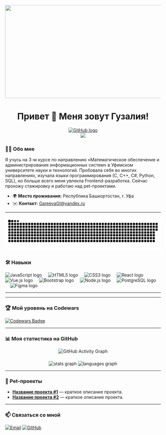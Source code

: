 <div align="center">
  <img height="300" width="600" src="https://user-images.githubusercontent.com/74038190/225813708-98b745f2-7d22-48cf-9150-083f1b00d6c9.gif" />
</div>

<h1 align="center">Привет 👋 Меня зовут Гузалия!</h1>

<div align="center">
  <a href="https://github.com/guzaliya29" target="_blank">
    <img src="https://img.shields.io/static/v1?message=GitHub&logo=github&label=&color=181717&logoColor=white&labelColor=&style=for-the-badge" height="25" alt="GitHub logo" />
  </a>
</div>

<div align="center">
  <img src="https://visitor-badge.laobi.icu/badge?page_id=guzaliya29.guzaliya29&" />
</div>

### 👩‍💻 Обо мне

Я учусь на 3-м курсе по направлению «Математическое обеспечение и администрирование информационных систем» в Уфимском университете науки и технологий. Пробовала себя во многих направлениях, изучала языки программирования (C, C++, C#, Python, SQL), но больше всего меня увлекла Frontend-разработка. Сейчас прохожу стажировку и работаю над pet-проектами.

- 🌍 **Место проживания:** Республика Башкортостан, г. Уфа
- ✉️ **Контакт:** [GareevaGI@yandex.ru](mailto:GareevaGI@yandex.ru)

---
<p align="center">
 <img width="600" src="assets/github-snake.svg" alt="snake"/>
</p>

### 🛠 Навыки

<div align="left">
  <img src="https://cdn.jsdelivr.net/gh/devicons/devicon/icons/javascript/javascript-original.svg" height="40" alt="JavaScript logo" />
  <img width="12" />
  <img src="https://cdn.jsdelivr.net/gh/devicons/devicon/icons/html5/html5-original.svg" height="40" alt="HTML5 logo" />
  <img width="12" />
  <img src="https://cdn.jsdelivr.net/gh/devicons/devicon/icons/css3/css3-original.svg" height="40" alt="CSS3 logo" />
  <img width="12" />
  <img src="https://cdn.jsdelivr.net/gh/devicons/devicon/icons/react/react-original.svg" height="40" alt="React logo" />
  <img width="12" />
  <img src="https://cdn.jsdelivr.net/gh/devicons/devicon/icons/vuejs/vuejs-original.svg" height="40" alt="Vue.js logo" />
  <img width="12" />
  <img src="https://cdn.jsdelivr.net/gh/devicons/devicon/icons/bootstrap/bootstrap-original.svg" height="40" alt="Bootstrap logo" />
  <img width="12" />
  <img src="https://cdn.jsdelivr.net/gh/devicons/devicon/icons/nodejs/nodejs-original.svg" height="40" alt="Node.js logo" />
  <img width="12" />
  <img src="https://cdn.jsdelivr.net/gh/devicons/devicon/icons/postgresql/postgresql-original.svg" height="40" alt="PostgreSQL logo" />
  <img width="12" />
  <img src="https://cdn.jsdelivr.net/gh/devicons/devicon/icons/figma/figma-original.svg" height="40" alt="Figma logo" />
</div>

---

---

### 🏆 Мой уровень на Codewars

[![Codewars Badge](https://www.codewars.com/users/guzaliya29/badges/small)](https://www.codewars.com/users/guzaliya29)

---



### 📊 Моя статистика на GitHub

<div align="center">
  <img src="https://github-readme-activity-graph.vercel.app/graph?username=guzaliya29&theme=github-dark&hide_border=true" alt="GitHub Activity Graph"/>
</div>

###

<div align="center">
  <img src="https://github-readme-stats.vercel.app/api?username=guzaliya29&hide_title=false&hide_rank=false&show_icons=true&include_all_commits=true&count_private=true&disable_animations=false&theme=dracula&locale=en&hide_border=false&order=1" height="150" alt="stats graph"  />
  <img src="https://github-readme-stats.vercel.app/api/top-langs?username=guzaliya29&locale=en&hide_title=false&layout=compact&card_width=320&langs_count=5&theme=dracula&hide_border=false&order=2" height="150" alt="languages graph"  />
</div>

---

### 🚀 Pet-проекты

- **[Название проекта #1](#)** — краткое описание проекта.
- **[Название проекта #2](#)** — краткое описание проекта.

---

### 📫 Связаться со мной

<p align='left'>
<a href='mailto:GareevaGI@yandex.ru' target="_blank"><img src='https://cdn.simpleicons.org/maildotru/0078D4' alt='Email' height='30'/></a>
<a href='https://github.com/guzaliya29' target="_blank"><img src='https://cdn.simpleicons.org/github/181717' alt='GitHub' height='30'/></a>
</p>
